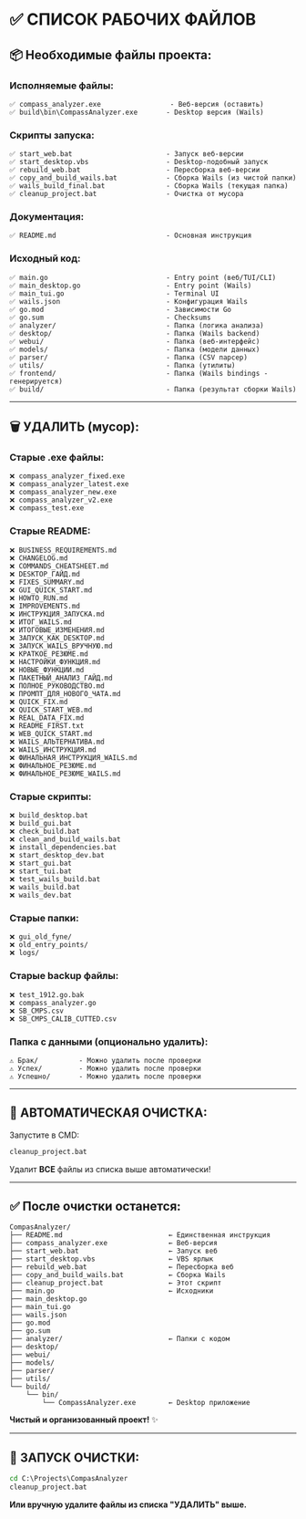 # ✅ СПИСОК РАБОЧИХ ФАЙЛОВ

## 📦 Необходимые файлы проекта:

### Исполняемые файлы:
```
✅ compass_analyzer.exe                 - Веб-версия (оставить)
✅ build\bin\CompassAnalyzer.exe       - Desktop версия (Wails)
```

### Скрипты запуска:
```
✅ start_web.bat                       - Запуск веб-версии
✅ start_desktop.vbs                   - Desktop-подобный запуск
✅ rebuild_web.bat                     - Пересборка веб-версии
✅ copy_and_build_wails.bat            - Сборка Wails (из чистой папки)
✅ wails_build_final.bat               - Сборка Wails (текущая папка)
✅ cleanup_project.bat                 - Очистка от мусора
```

### Документация:
```
✅ README.md                           - Основная инструкция
```

### Исходный код:
```
✅ main.go                             - Entry point (веб/TUI/CLI)
✅ main_desktop.go                     - Entry point (Wails)
✅ main_tui.go                         - Terminal UI
✅ wails.json                          - Конфигурация Wails
✅ go.mod                              - Зависимости Go
✅ go.sum                              - Checksums
✅ analyzer/                           - Папка (логика анализа)
✅ desktop/                            - Папка (Wails backend)
✅ webui/                              - Папка (веб-интерфейс)
✅ models/                             - Папка (модели данных)
✅ parser/                             - Папка (CSV парсер)
✅ utils/                              - Папка (утилиты)
✅ frontend/                           - Папка (Wails bindings - генерируется)
✅ build/                              - Папка (результат сборки Wails)
```

---

## 🗑️ УДАЛИТЬ (мусор):

### Старые .exe файлы:
```
❌ compass_analyzer_fixed.exe
❌ compass_analyzer_latest.exe
❌ compass_analyzer_new.exe
❌ compass_analyzer_v2.exe
❌ compass_test.exe
```

### Старые README:
```
❌ BUSINESS_REQUIREMENTS.md
❌ CHANGELOG.md
❌ COMMANDS_CHEATSHEET.md
❌ DESKTOP_ГАЙД.md
❌ FIXES_SUMMARY.md
❌ GUI_QUICK_START.md
❌ HOWTO_RUN.md
❌ IMPROVEMENTS.md
❌ ИНСТРУКЦИЯ_ЗАПУСКА.md
❌ ИТОГ_WAILS.md
❌ ИТОГОВЫЕ_ИЗМЕНЕНИЯ.md
❌ ЗАПУСК_КАК_DESKTOP.md
❌ ЗАПУСК_WAILS_ВРУЧНУЮ.md
❌ КРАТКОЕ_РЕЗЮМЕ.md
❌ НАСТРОЙКИ_ФУНКЦИЯ.md
❌ НОВЫЕ_ФУНКЦИИ.md
❌ ПАКЕТНЫЙ_АНАЛИЗ_ГАЙД.md
❌ ПОЛНОЕ_РУКОВОДСТВО.md
❌ ПРОМПТ_ДЛЯ_НОВОГО_ЧАТА.md
❌ QUICK_FIX.md
❌ QUICK_START_WEB.md
❌ REAL_DATA_FIX.md
❌ README_FIRST.txt
❌ WEB_QUICK_START.md
❌ WAILS_АЛЬТЕРНАТИВА.md
❌ WAILS_ИНСТРУКЦИЯ.md
❌ ФИНАЛЬНАЯ_ИНСТРУКЦИЯ_WAILS.md
❌ ФИНАЛЬНОЕ_РЕЗЮМЕ.md
❌ ФИНАЛЬНОЕ_РЕЗЮМЕ_WAILS.md
```

### Старые скрипты:
```
❌ build_desktop.bat
❌ build_gui.bat
❌ check_build.bat
❌ clean_and_build_wails.bat
❌ install_dependencies.bat
❌ start_desktop_dev.bat
❌ start_gui.bat
❌ start_tui.bat
❌ test_wails_build.bat
❌ wails_build.bat
❌ wails_dev.bat
```

### Старые папки:
```
❌ gui_old_fyne/
❌ old_entry_points/
❌ logs/
```

### Старые backup файлы:
```
❌ test_1912.go.bak
❌ compass_analyzer.go
❌ SB_CMPS.csv
❌ SB_CMPS_CALIB_CUTTED.csv
```

### Папка с данными (опционально удалить):
```
⚠️ Брак/          - Можно удалить после проверки
⚠️ Успех/         - Можно удалить после проверки
⚠️ Успешно/       - Можно удалить после проверки
```

---

## 🧹 АВТОМАТИЧЕСКАЯ ОЧИСТКА:

Запустите в CMD:

```cmd
cleanup_project.bat
```

Удалит **ВСЕ** файлы из списка выше автоматически!

---

## ✅ После очистки останется:

```
CompasAnalyzer/
├── README.md                          ← Единственная инструкция
├── compass_analyzer.exe               ← Веб-версия
├── start_web.bat                      ← Запуск веб
├── start_desktop.vbs                  ← VBS ярлык
├── rebuild_web.bat                    ← Пересборка веб
├── copy_and_build_wails.bat           ← Сборка Wails
├── cleanup_project.bat                ← Этот скрипт
├── main.go                            ← Исходники
├── main_desktop.go
├── main_tui.go
├── wails.json
├── go.mod
├── go.sum
├── analyzer/                          ← Папки с кодом
├── desktop/
├── webui/
├── models/
├── parser/
├── utils/
└── build/
    └── bin/
        └── CompassAnalyzer.exe        ← Desktop приложение
```

**Чистый и организованный проект!** ✨

---

## 🚀 ЗАПУСК ОЧИСТКИ:

```cmd
cd C:\Projects\CompasAnalyzer
cleanup_project.bat
```

**Или вручную удалите файлы из списка "УДАЛИТЬ" выше.**

